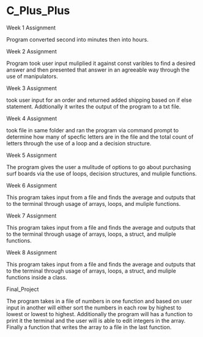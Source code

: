 # C_Plus_Plus


Week 1 Assignment

Program converted second into minutes then into hours.



Week 2 Assignment

Program took user input muliplied it against const varibles to find a desired answer and then presented that answer in an agreeable way through the use of manipulators.

Week 3 Assignment

took user input for an order and returned added shipping based on if else statement. Addtionally it writes the output of the program to a txt file.

Week 4 Assignment

took file in same folder and ran the program via command prompt to determine how many of specfic letters are in the file and the total count of letters through the use of a loop and a decision structure.

Week 5 Assignment

The program gives the user a mulitude of options to go about purchasing surf boards via the use of loops, decision structures, and muliple functions.

Week 6 Assignment

This program takes input from a file and finds the average and outputs that to the terminal through usage of arrays, loops, and muliple functions.

Week 7 Assignment

This program takes input from a file and finds the average and outputs that to the terminal through usage of arrays, loops, a struct, and muliple functions.

Week 8 Assignment

This program takes input from a file and finds the average and outputs that to the terminal through usage of arrays, loops, a struct, and muliple functions inside a class.

Final_Project

The program takes in a file of numbers in one function and based on user input in another will either sort the numbers in each 
row by highest to lowest or lowest to highest. Additionally the program will has a function to print it the terminal and the 
user will is able to edit integers in the array. Finally a function that writes the array to a file in the last function.